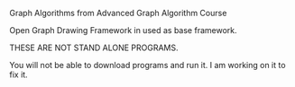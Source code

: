 Graph Algorithms from Advanced Graph Algorithm Course

Open Graph Drawing Framework in used as base framework.

THESE ARE NOT STAND ALONE PROGRAMS.

You will not be able to download programs and run it. I am working on it to fix it.
